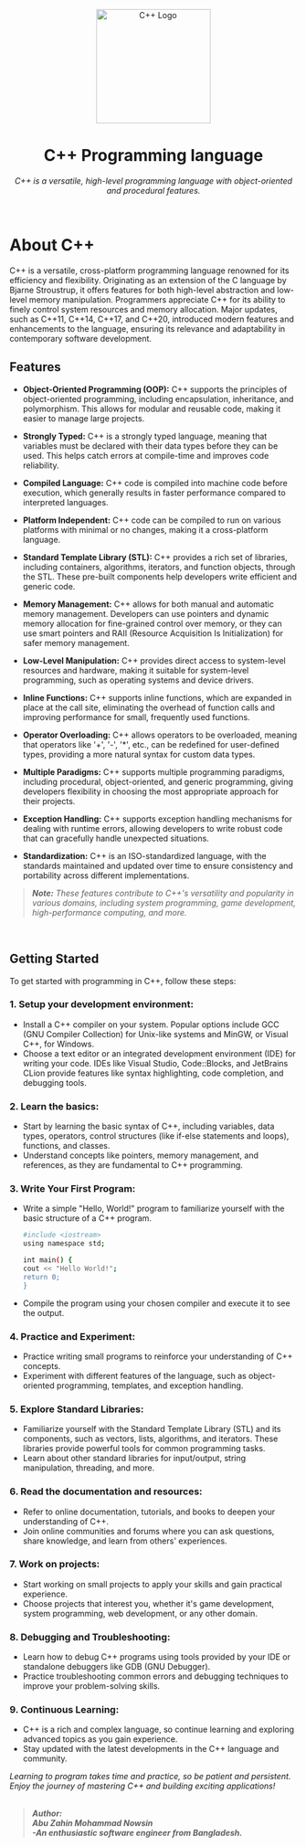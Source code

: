 <p align="center"><a href="#" target="_blank"><img src="https://upload.wikimedia.org/wikipedia/commons/thumb/1/18/ISO_C%2B%2B_Logo.svg/1200px-ISO_C%2B%2B_Logo.svg.png" height ="200" alt="C++ Logo"></a></p>

<h1 align="center">C++ Programming language</h1>
<p align="center"><i>C++ is a versatile, high-level programming language with object-oriented and procedural features.</i></p>

<br>

# About C++

C++ is a versatile, cross-platform programming language renowned for its efficiency and flexibility. Originating as an extension of the C language by Bjarne Stroustrup, it offers features for both high-level abstraction and low-level memory manipulation. Programmers appreciate C++ for its ability to finely control system resources and memory allocation. Major updates, such as C++11, C++14, C++17, and C++20, introduced modern features and enhancements to the language, ensuring its relevance and adaptability in contemporary software development.



## Features

* **Object-Oriented Programming (OOP):** C++ supports the principles of object-oriented programming, including encapsulation, inheritance, and polymorphism. This allows for modular and reusable code, making it easier to manage large projects.

* **Strongly Typed:** C++ is a strongly typed language, meaning that variables must be declared with their data types before they can be used. This helps catch errors at compile-time and improves code reliability.

* **Compiled Language:** C++ code is compiled into machine code before execution, which generally results in faster performance compared to interpreted languages.

* **Platform Independent:** C++ code can be compiled to run on various platforms with minimal or no changes, making it a cross-platform language.

* **Standard Template Library (STL):** C++ provides a rich set of libraries, including containers, algorithms, iterators, and function objects, through the STL. These pre-built components help developers write efficient and generic code.

* **Memory Management:** C++ allows for both manual and automatic memory management. Developers can use pointers and dynamic memory allocation for fine-grained control over memory, or they can use smart pointers and RAII (Resource Acquisition Is Initialization) for safer memory management.

* **Low-Level Manipulation:** C++ provides direct access to system-level resources and hardware, making it suitable for system-level programming, such as operating systems and device drivers.

* **Inline Functions:** C++ supports inline functions, which are expanded in place at the call site, eliminating the overhead of function calls and improving performance for small, frequently used functions.

* **Operator Overloading:** C++ allows operators to be overloaded, meaning that operators like '+', '-', '*', etc., can be redefined for user-defined types, providing a more natural syntax for custom data types.

* **Multiple Paradigms:** C++ supports multiple programming paradigms, including procedural, object-oriented, and generic programming, giving developers flexibility in choosing the most appropriate approach for their projects.

* **Exception Handling:** C++ supports exception handling mechanisms for dealing with runtime errors, allowing developers to write robust code that can gracefully handle unexpected situations.

* **Standardization:** C++ is an ISO-standardized language, with the standards maintained and updated over time to ensure consistency and portability across different implementations.

> ***Note:*** *These features contribute to C++'s versatility and popularity in various domains, including system programming, game development, high-performance computing, and more.*
<br/>


<h2>Getting Started</h2> 
To get started with programming in C++, follow these steps:

### 1. Setup your development environment:

* Install a C++ compiler on your system. Popular options include GCC (GNU Compiler Collection) for Unix-like systems and MinGW, or Visual C++, for Windows.
* Choose a text editor or an integrated development environment (IDE) for writing your code. IDEs like Visual Studio, Code::Blocks, and JetBrains CLion provide features like syntax highlighting, code completion, and debugging tools.

### 2. Learn the basics:

* Start by learning the basic syntax of C++, including variables, data types, operators, control structures (like if-else statements and loops), functions, and classes.
* Understand concepts like pointers, memory management, and references, as they are fundamental to C++ programming.

### 3. Write Your First Program:

* Write a simple "Hello, World!" program to familiarize yourself with the basic structure of a C++ program.
    ```bash
    #include <iostream>
    using namespace std;

    int main() {
    cout << "Hello World!";
    return 0;
    }
    ```
* Compile the program using your chosen compiler and execute it to see the output.

### 4. Practice and Experiment:

* Practice writing small programs to reinforce your understanding of C++ concepts.
* Experiment with different features of the language, such as object-oriented programming, templates, and exception handling.

### 5. Explore Standard Libraries:

* Familiarize yourself with the Standard Template Library (STL) and its components, such as vectors, lists, algorithms, and iterators. These libraries provide powerful tools for common programming tasks.
* Learn about other standard libraries for input/output, string manipulation, threading, and more.

### 6. Read the documentation and resources:

* Refer to online documentation, tutorials, and books to deepen your understanding of C++.
* Join online communities and forums where you can ask questions, share knowledge, and learn from others' experiences.

### 7. Work on projects:

* Start working on small projects to apply your skills and gain practical experience.
* Choose projects that interest you, whether it's game development, system programming, web development, or any other domain.

### 8. Debugging and Troubleshooting:

* Learn how to debug C++ programs using tools provided by your IDE or standalone debuggers like GDB (GNU Debugger).
* Practice troubleshooting common errors and debugging techniques to improve your problem-solving skills.

### 9. Continuous Learning:

* C++ is a rich and complex language, so continue learning and exploring advanced topics as you gain experience.
* Stay updated with the latest developments in the C++ language and community.

 *Learning to program takes time and practice, so be patient and persistent. Enjoy the journey of mastering C++ and building exciting applications!*
<br/> <br/>


> ***Author: <br> Abu Zahin Mohammad Nowsin <br> -An enthusiastic software engineer from Bangladesh.***
